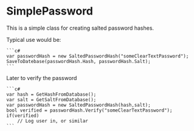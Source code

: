 SimplePassword
======================

This is a simple class for creating salted password hashes.

Typical use would be:

	```c#
	var passwordHash = new SaltedPasswordHash("someClearTextPassword");
	SaveToDatebase(passwordHash.Hash, passwordHash.Salt);
	```
	
Later to verify the password

	```c#
	var hash = GetHashFromDatabase();
	var salt = GetSaltFromDatabase();
	var passwordHash = new SaltedPasswordHash(hash,salt);
	bool verified = passwordHash.Verify("someClearTextPassword");
	if(verified)
		// Log user in, or similar
	```
	
